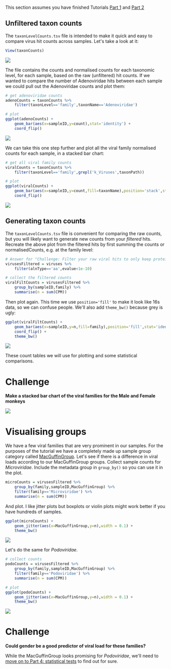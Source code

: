 This section assumes you have finished Tutorials [Part 1](tutorialPt1.md) and [Part 2](tutorialPt2.md)

## Unfiltered taxon counts

The `taxonLevelCounts.tsv` file is intended to make it quick and easy to compare virus hit counts across samples.
Let's take a look at it:

```R
View(taxonCounts)
```

[![](img/taxCountTable.png)](img/taxCountTable.png)

The file contains the counts and normalised counts for each taxonomic level, for each sample, 
based on the raw (unfiltered) hit counts.
If we wanted to compare the number of Adenoviridae hits between each sample we could pull out the Adenoviridae counts and plot them:

```R
# get adenoviridae counts
adenoCounts = taxonCounts %>% 
    filter(taxonLevel=='family',taxonName=='Adenoviridae')

# plot
ggplot(adenoCounts) +
    geom_bar(aes(x=sampleID,y=count),stat='identity') +
    coord_flip()
```

[![](img/tuteAdenoBar.png)](img/tuteAdenoBar.png)

We can take this one step further and plot all the viral family normalised counts for each sample, in a stacked bar chart:

```R
# get all viral family counts
viralCounts = taxonCounts %>% 
    filter(taxonLevel=='family',grepl('k_Viruses',taxonPath))

# plot
ggplot(viralCounts) +
    geom_bar(aes(x=sampleID,y=count,fill=taxonName),position='stack',stat='identity') +
    coord_flip()
```

[![](img/tuteViralCounts.png)](img/tuteViralCounts.png)

## Generating taxon counts

The `taxonLevelCounts.tsv` file is convenient for comparing the raw counts,
but you will likely want to generate new counts from your _filtered_ hits.
Recreate the above plot from the filtered hits by first summing the counts
or normalisedCounts, e.g. at the family level:

```R
# Answer for "Challenge: Filter your raw viral hits to only keep protein hits with an evalue < 1e-10"
virusesFiltered = viruses %>% 
    filter(alnType=='aa',evalue<1e-10)

# collect the filtered counts
viralFiltCounts = virusesFiltered %>% 
    group_by(sampleID,family) %>% 
    summarise(n = sum(CPM))
```

Then plot again. 
This time we use `position='fill'` to make it look like 16s data, so we can confuse people.
We'll also add `theme_bw()` because grey is ugly:

```R
ggplot(viralFiltCounts) +
    geom_bar(aes(x=sampleID,y=n,fill=family),position='fill',stat='identity') +
    coord_flip() +
    theme_bw()
```

[![](img/tuteViralFiltCounts.png)](img/tuteViralFiltCounts.png)

These count tables we will use for plotting and some statistical comparisons.

# Challenge

**Make a stacked bar chart of the viral families for the Male and Female monkeys**

![](img/tuteGenderCounts.png)

# Visualising groups

We have a few viral families that are very prominent in our samples.
For the purposes of the tutorial we have a completely made up sample group category called [MacGuffinGroup](https://en.wikipedia.org/wiki/MacGuffin).
Let's see if there is a difference in viral loads according to our MacGuffinGroup groups.
Collect sample counts for _Microviridae_.
Include the metadata group in `group_by()` so you can use it in the plot.

```R
microCounts = virusesFiltered %>% 
    group_by(family,sampleID,MacGuffinGroup) %>% 
    filter(family=='Microviridae') %>% 
    summarise(n = sum(CPM))
```

And plot. I like jitter plots but boxplots or violin plots might work better if you have hundreds of samples.

```R
ggplot(microCounts) +
    geom_jitter(aes(x=MacGuffinGroup,y=n),width = 0.1) +
    theme_bw()
```

![](img/tuteMicrovirJitter.png)

Let's do the same for _Podoviridae_.

```R
# collect counts
podoCounts = virusesFiltered %>% 
    group_by(family,sampleID,MacGuffinGroup) %>% 
    filter(family=='Podoviridae') %>% 
    summarise(n = sum(CPM))

# plot
ggplot(podoCounts) +
    geom_jitter(aes(x=MacGuffinGroup,y=n),width = 0.1) +
    theme_bw()
```

![](img/tutePodoJitter.png)

# Challenge

**Could gender be a good predictor of viral load for these families?**

While the MacGuffinGroup looks promising for _Podoviridae_, 
we'll need to [move on to Part 4: statistical tests](tutorialPt4.md) to find out for sure. 
